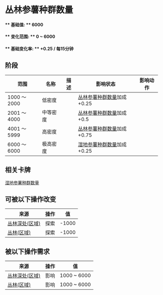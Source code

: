# 丛林参薯种群数量  
#### ** 基础值: ** 6000   
#### ** 变化范围: ** 0 ~ 6000  
#### ** 基础变化率: ** +0.25 / 每15分钟   
## 阶段  
范围  |  名称  |  描述  |  影响状态  |  影响动作  
----  |  ----  |  ----  |  ----  |  ----  
1000 ～ 2000  |  低密度  |    |  [丛林参薯种群数量](Yam_JunglePop.md)加成+0.25  |    
2001 ～ 4000  |  中等密度  |    |  [丛林参薯种群数量](Yam_JunglePop.md)加成+0.5  |    
4001 ～ 5999  |  高密度  |    |  [丛林参薯种群数量](Yam_JunglePop.md)加成+0.75  |    
6000 ～ 6000  |  极高密度  |    |  [湿地参薯种群数量](Yam_WetlandsPop.md)加成+0.25  |    
## 相关卡牌  
[湿地参薯种群数量](Yam_WetlandsPop.md)  
## 可被以下操作改变  
来源  |  操作  |  值  
----  |  ----  |  ----  
[丛林深处(区域)](DeepJungle.md)  |  探索  |  -1000  
[丛林(区域)](Jungle.md)  |  探索  |  -1000  
## 被以下操作需求  
来源  |  操作  |  值  
----  |  ----  |  ----  
[丛林深处(区域)](DeepJungle.md)  |  影响  |  1000 ~ 6000  
[丛林(区域)](Jungle.md)  |  影响  |  1000 ~ 6000  


<script>document.title="丛林参薯种群数量 - 卡牌生存百科 Card Survival Wiki";</script>
